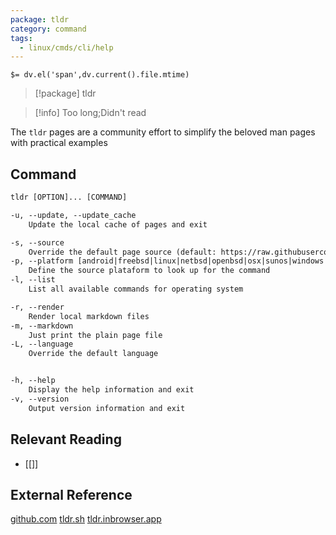 ```yaml
---
package: tldr
category: command
tags:
  - linux/cmds/cli/help
---
```


`$= dv.el('span',dv.current().file.mtime)`
> [!package] tldr

> [!info] Too long;Didn't read

The ``tldr`` pages are a community effort to simplify the beloved man pages with practical examples

## Command
```txt
tldr [OPTION]... [COMMAND]

-u, --update, --update_cache
	Update the local cache of pages and exit

-s, --source
	Override the default page source (default: https://raw.githubusercontent.com/tldr-pages/tldr/main/pages)
-p, --platform [android|freebsd|linux|netbsd|openbsd|osx|sunos|windows|common]
	Define the source plataform to look up for the command
-l, --list
	List all available commands for operating system

-r, --render
	Render local markdown files
-m, --markdown
	Just print the plain page file
-L, --language
	Override the default language


-h, --help
	Display the help information and exit 
-v, --version
	Output version information and exit
```

## Relevant Reading
- [[]]

## External Reference
[github.com](https://github.com/tldr-pages/tldr/tree/main)
[tldr.sh](https://tldr.sh/)
[tldr.inbrowser.app](https://tldr.inbrowser.app/pages/common/tldr)
